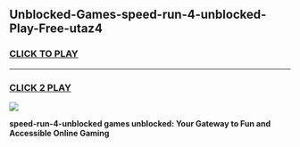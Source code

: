 
## Unblocked-Games-speed-run-4-unblocked-Play-Free-utaz4
<h3>
<a href="https://premium76.site?title=speed-run-4-unblocked&ref=21A">CLICK TO PLAY</a></h3>
<hr>

<h3>
<a href="https://premium76.site?title=speed-run-4-unblocked&ref=21A">CLICK 2 PLAY</a>
  
</h3>

<a href="https://premium76.site?title=speed-run-4-unblocked&ref=21A"><img src="https://clearcache.store/games.png"></a>


**speed-run-4-unblocked games unblocked: Your Gateway to Fun and Accessible Online Gaming**
